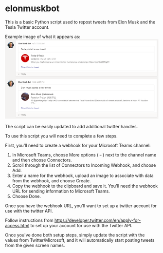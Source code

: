# elonmuskbot

This is a basic Python script used to repost tweets from Elon Musk and the Tesla Twitter account.  

Example image of what it appears as:
<img src = "https://github.com/jordanmaurice/elonmuskbot/blob/master/elon_bot_examples.png?raw=true">


The script can be easily updated to add additional twitter handles.

To use this script you will need to complete a few steps.

First, you'll need to create a webhook for your Microsoft Teams channel:

1. In Microsoft Teams, choose More options (⋯) next to the channel name and then choose Connectors.
2. Scroll through the list of Connectors to Incoming Webhook, and choose Add.
3. Enter a name for the webhook, upload an image to associate with data from the webhook, and choose Create.
4. Copy the webhook to the clipboard and save it. You'll need the webhook URL for sending information to Microsoft Teams.
5. Choose Done.

Once you have the webhook URL, you'll want to set up a twitter account for use with the twitter API.

Follow instructions from https://developer.twitter.com/en/apply-for-access.html to set up your account for use with the Twitter API.

Once you've done both setup steps, simply update the script with the values from Twitter/Microsoft, and it will automatically start posting tweets from the given screen names.